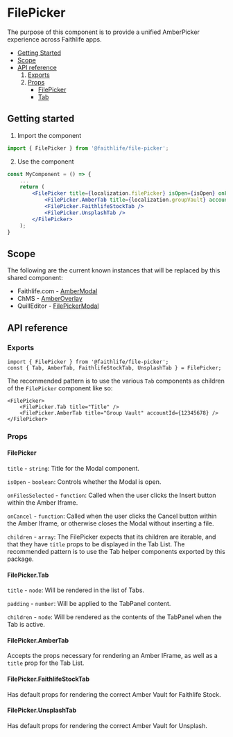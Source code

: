 # FilePicker

The purpose of this component is to provide a unified AmberPicker experience across Faithlife apps.

- [Getting Started](#getting-started)
- [Scope](#scope)
- [API reference](#api-reference)
  1. [Exports](#exports)
  2. [Props](#props)
     - [FilePicker](#filepicker)
     - [Tab](#tab)

## Getting started

1. Import the component

```jsx
import { FilePicker } from '@faithlife/file-picker';
```

2. Use the component

```jsx
const MyComponent = () => {
	...
    return (
        <FilePicker title={localization.filePicker} isOpen={isOpen} onFilesSelected={onFilesSelected} onCancel={onCancel}>
			<FilePicker.AmberTab title={localization.groupVault} accountId={12345678} />
			<FilePicker.FaithlifeStockTab />
			<FilePicker.UnsplashTab />
        </FilePicker>
    );
}
```

## Scope

The following are the current known instances that will be replaced by this shared component:

- Faithlife.com - [AmberModal](https://git.faithlife.dev/Logos/Faithlife/blob/master/src/Faithlife.Web/Scripts/src/components/shared/photo-picker/amber-modal.jsx)
- ChMS - [AmberOverlay](https://git.faithlife.dev/Logos/ChurchManagement/blob/cc1a09afeab6b92095db0e7d1cd4f9e3f6674cf2/chms-tool/src/components/Shared/AmberOverlay/index.tsx)
- QuillEditor - [FilePickerModal](https://git.faithlife.dev/Logos/FaithlifeEquipment/blob/master/packages/quill-editor/src/components/FilePickerModal/index.tsx)

## API reference

### Exports

```
import { FilePicker } from '@faithlife/file-picker';
const { Tab, AmberTab, FaithlifeStockTab, UnsplashTab } = FilePicker;

```

The recommended pattern is to use the various `Tab` components as children of the `FilePicker` component like so:

```
<FilePicker>
    <FilePicker.Tab title="Title" />
	<FilePicker.AmberTab title="Group Vault" accountId={12345678} />
</FilePicker>
```

### Props

#### FilePicker

`title` - `string`: Title for the Modal component.

`isOpen` - `boolean`: Controls whether the Modal is open.

`onFilesSelected` - `function`: Called when the user clicks the Insert button within the Amber Iframe.

`onCancel` - `function`: Called when the user clicks the Cancel button within the Amber Iframe, or otherwise closes the Modal without inserting a file.

`children` - `array`: The FilePicker expects that its children are iterable, and that they have `title` props to be displayed in the Tab List. The recommended pattern is to use the Tab helper components exported by this package.

#### FilePicker.Tab

`title` - `node`: Will be rendered in the list of Tabs.

`padding` - `number`: Will be applied to the TabPanel content.

`children` - `node`: Will be rendered as the contents of the TabPanel when the Tab is active.

#### FilePicker.AmberTab

Accepts the props necessary for rendering an Amber IFrame, as well as a `title` prop for the Tab List.

#### FilePicker.FaithlifeStockTab

Has default props for rendering the correct Amber Vault for Faithlife Stock.

#### FilePicker.UnsplashTab

Has default props for rendering the correct Amber Vault for Unsplash.
